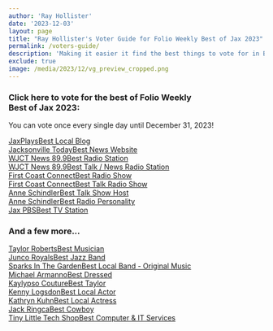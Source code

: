 ```yaml
---
author: 'Ray Hollister'
date: '2023-12-03'
layout: page
title: "Ray Hollister's Voter Guide for Folio Weekly Best of Jax 2023"
permalink: /voters-guide/
description: 'Making it easier it find the best things to vote for in Best of Jax!'
exclude: true
image: /media/2023/12/vg_preview_cropped.png
---
```


<link rel="stylesheet" href="https://use.fontawesome.com/releases/v5.8.1/css/all.css" integrity="sha384-50oBUHEmvpQ+1lW4y57PTFmhCaXp0ML5d60M1M7uH2+nqUivzIebhndOJK28anvf" crossorigin="anonymous">
<link href='https://fonts.googleapis.com/css?family=PT+Sans+Narrow:400,700+Open+Sans|PT+Montserrat:400,700' rel='stylesheet' type='text/css'>
<link href='https://fonts.googleapis.com/css?family=PT+Sans:400,700' rel='stylesheet' type='text/css'>
<link href='https://fonts.googleapis.com/css?family=Montserrat:800' rel='stylesheet' type='text/css'>
<link href='/businesscard-style.css' rel='stylesheet' type='text/css'>
<link href='/votersguide.css' rel='stylesheet' type='text/css'>

<div class="centered">
 <h3 id="projects">Click here to vote for the best of Folio&nbsp;Weekly Best&nbsp;of&nbsp;Jax&nbsp;2023:</h3>
<p>You can vote once every single day until December 31, 2023!</p>
    <a title="JaxPlays" target="_blank" href="https://folioweekly.secondstreetapp.com/og/c43c09dc-eb45-4b1f-93e7-c7be20708948/gallery/410016783">
        <div class="social vg JaxPlays"><i class="fab fa-jaxplays"></i>
            <div class="title"><span class="projectname">JaxPlays</span><span class="platform">Best Local Blog</span></div>
        </div>
    </a>
    <a title="Jacksonville Today" target="_blank" href="https://folioweekly.secondstreetapp.com/og/c43c09dc-eb45-4b1f-93e7-c7be20708948/gallery/409915373">
        <div class="social vg JAXTDY"><i class="fab fa-jaxtdy"></i>
            <div class="title"><span class="projectname">Jacksonville Today</span><span
                    class="platform">Best News Website</span></div>
        </div>
    </a>
    <a title="WJCT News 89.9" target="_blank" href="https://folioweekly.secondstreetapp.com/og/c43c09dc-eb45-4b1f-93e7-c7be20708948/gallery/409921780">
        <div class="social vg WJCTNews"><i class="fab fa-wjctnews"></i>
            <div class="title"><span class="projectname">WJCT News 89.9</span><span class="platform">Best Radio Station</span>
            </div>
        </div>
    </a>
    <a title="WJCT News 89.9" target="_blank" href="https://folioweekly.secondstreetapp.com/og/c43c09dc-eb45-4b1f-93e7-c7be20708948/gallery/409921827">
        <div class="social vg WJCTNews"><i class="fab fa-wjctnews"></i>
            <div class="title"><span class="projectname">WJCT News 89.9</span><span class="platform">Best Talk / News Radio Station</span>
            </div>
        </div>
    </a>
    <a title="First Coast Connect" target="_blank" href="https://folioweekly.secondstreetapp.com/og/c43c09dc-eb45-4b1f-93e7-c7be20708948/gallery/409921636">
        <div class="social vg fcc"><i class="fab fa-fcc"></i>
            <div class="title"><span class="projectname">First Coast Connect</span><span class="platform">Best Radio Show</span>
            </div>
        </div>
    </a>
    <a title="First Coast Connect" target="_blank" href="https://folioweekly.secondstreetapp.com/og/c43c09dc-eb45-4b1f-93e7-c7be20708948/gallery/409922221">
        <div class="social vg fcc"><i class="fab fa-fcc"></i>
            <div class="title"><span class="projectname">First Coast Connect</span><span class="platform">Best Talk Radio Show</span>
            </div>
        </div>
    </a>
    <a title="Anne Schindler" target="_blank" href="https://folioweekly.secondstreetapp.com/og/c43c09dc-eb45-4b1f-93e7-c7be20708948/gallery/409922383">
        <div class="social vg fcc"><i class="fab fa-fcc"></i>
            <div class="title"><span class="projectname">Anne Schindler</span><span class="platform">Best Talk Show Host</span>
            </div>
        </div>
    </a>
    <a title="Anne Schindler" target="_blank" href="https://folioweekly.secondstreetapp.com/og/c43c09dc-eb45-4b1f-93e7-c7be20708948/gallery/409922109">
        <div class="social vg fcc"><i class="fab fa-fcc"></i>
            <div class="title"><span class="projectname">Anne Schindler</span><span class="platform">Best Radio Personality</span>
            </div>
        </div>
    </a>
    <a title="Jax PBS" target="_blank" href="https://folioweekly.secondstreetapp.com/og/c43c09dc-eb45-4b1f-93e7-c7be20708948/gallery/409922439">
        <div class="social vg jaxpbs"><i class="fab fa-jaxpbs"></i>
            <div class="title"><span class="projectname">Jax PBS</span><span class="platform">Best TV Station</span>
            </div>
        </div>
    </a>
    <h3>And a few more...</h3>
    <a title="Taylor Roberts" target="_blank" href="https://folioweekly.secondstreetapp.com/og/c43c09dc-eb45-4b1f-93e7-c7be20708948/gallery/410634226">
        <div class="social vg fcc">
            <div class="title"><span class="projectname">Taylor Roberts</span><span class="platform">Best Musician</span>
            </div>
        </div>
    </a>
    <!-- Best Jazz Band - Junco Royals https://folioweekly.secondstreetapp.com/og/c43c09dc-eb45-4b1f-93e7-c7be20708948/gallery/409122958 -->
    <a title="Junco Royals" target="_blank" href="https://folioweekly.secondstreetapp.com/og/c43c09dc-eb45-4b1f-93e7-c7be20708948/gallery/409122958">
        <div class="social vg fcc">
            <div class="title"><span class="projectname">Junco Royals</span><span class="platform">Best Jazz Band</span>
            </div>
        </div>
    </a>
    <!-- Best Local Band - Original Music - Sparks In The Garden https://folioweekly.secondstreetapp.com/og/c43c09dc-eb45-4b1f-93e7-c7be20708948/gallery/409033300 -->
    <a title="Sparks In The Garden" target="_blank" href="https://folioweekly.secondstreetapp.com/og/c43c09dc-eb45-4b1f-93e7-c7be20708948/gallery/409033300">
        <div class="social vg fcc">
            <div class="title"><span class="projectname">Sparks In The Garden</span><span class="platform">Best Local Band - Original Music</span>
            </div>
        </div>
    </a> 
    <!-- Best Dressed Michael Armanno  https://folioweekly.secondstreetapp.com/og/c43c09dc-eb45-4b1f-93e7-c7be20708948/gallery/410431127 -->
    <a title="Michael Armanno" target="_blank" href="https://folioweekly.secondstreetapp.com/og/c43c09dc-eb45-4b1f-93e7-c7be20708948/gallery/410431127">
        <div class="social vg fcc">
            <div class="title"><span class="projectname">Michael Armanno</span><span class="platform">Best Dressed</span>
            </div>
        </div>
    </a>
    <!-- Best Taylor - Kaylypso Couture https://folioweekly.secondstreetapp.com/og/c43c09dc-eb45-4b1f-93e7-c7be20708948/gallery/411237334 -->
    <a title="Kaylypso Couture" target="_blank" href="https://folioweekly.secondstreetapp.com/og/c43c09dc-eb45-4b1f-93e7-c7be20708948/gallery/411237334">
        <div class="social vg fcc">
            <div class="title"><span class="projectname">Kaylypso Couture</span><span class="platform">Best Taylor</span>
            </div>
        </div>
    </a>
<!-- Best Local Actor - Kenny Logsdon https://folioweekly.secondstreetapp.com/og/c43c09dc-eb45-4b1f-93e7-c7be20708948/gallery/409168164 -->
    <a title="Kenny Logsdon" target="_blank" href="https://folioweekly.secondstreetapp.com/og/c43c09dc-eb45-4b1f-93e7-c7be20708948/gallery/409168164">
        <div class="social vg fcc">
            <div class="title"><span class="projectname">Kenny Logsdon</span><span class="platform">Best Local Actor</span>
            </div>
        </div>
    </a>
    <!-- Best Local Actress Kathryn Kuhn https://folioweekly.secondstreetapp.com/og/c43c09dc-eb45-4b1f-93e7-c7be20708948/gallery/410532670 -->
    <a title="Kathryn Kuhn" target="_blank" href="https://folioweekly.secondstreetapp.com/og/c43c09dc-eb45-4b1f-93e7-c7be20708948/gallery/410532670">
        <div class="social vg fcc">
            <div class="title"><span class="projectname">Kathryn Kuhn</span><span class="platform">Best Local Actress</span>
            </div>
        </div>
    </a>
    <!-- Best Cowboy Jack Ringca https://folioweekly.secondstreetapp.com/og/c43c09dc-eb45-4b1f-93e7-c7be20708948/gallery/411297010 -->
    <a title="Jack Ringca" target="_blank" href="https://folioweekly.secondstreetapp.com/og/c43c09dc-eb45-4b1f-93e7-c7be20708948/gallery/411297010">
        <div class="social vg fcc">
            <div class="title"><span class="projectname">Jack Ringca</span><span class="platform">Best Cowboy</span>
            </div>
        </div>
    </a>
    <!-- Best Computer & IT Services - Tiny Little Tech Shop https://folioweekly.secondstreetapp.com/og/c43c09dc-eb45-4b1f-93e7-c7be20708948/gallery/411273680 -->
    <a title="Tiny Little Tech Shop" target="_blank" href="https://folioweekly.secondstreetapp.com/og/c43c09dc-eb45-4b1f-93e7-c7be20708948/gallery/411273680">
        <div class="social vg fcc">
            <div class="title"><span class="projectname">Tiny Little Tech Shop</span><span class="platform">Best Computer & IT Services</span>
            </div>
        </div>
    </a>
</div>
